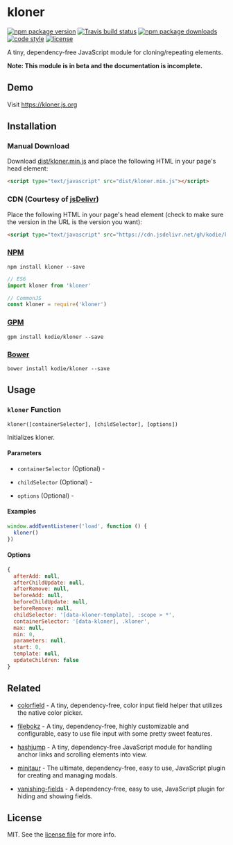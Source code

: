# kloner

[![npm package version](https://img.shields.io/npm/v/kloner.svg?style=flat-square)](https://www.npmjs.com/package/kloner)
[![Travis build status](https://img.shields.io/travis/com/kodie/kloner.svg?style=flat-square)](https://travis-ci.com/kodie/kloner)
[![npm package downloads](https://img.shields.io/npm/dt/kloner.svg?style=flat-square)](https://www.npmjs.com/package/kloner)
[![code style](https://img.shields.io/badge/code_style-standard-yellow.svg?style=flat-square)](https://github.com/standard/standard)
[![license](https://img.shields.io/github/license/kodie/kloner.svg?style=flat-square)](license.md)

A tiny, dependency-free JavaScript module for cloning/repeating elements.

**Note: This module is in beta and the documentation is incomplete.**


## Demo

Visit https://kloner.js.org


## Installation


### Manual Download

Download [dist/kloner.min.js](dist/kloner.min.js) and place the following HTML in your page's head element:

```html
<script type="text/javascript" src="dist/kloner.min.js"></script>
```


### CDN (Courtesy of [jsDelivr](https://jsdelivr.com))

Place the following HTML in your page's head element (check to make sure the version in the URL is the version you want):

```html
<script type="text/javascript" src="https://cdn.jsdelivr.net/gh/kodie/kloner@0.0.2/dist/kloner.min.js"></script>
```


### [NPM](https://npmjs.com)

```
npm install kloner --save
```

```js
// ES6
import kloner from 'kloner'

// CommonJS
const kloner = require('kloner')
```


### [GPM](https://github.com/itsahappymedium/gpm)

```
gpm install kodie/kloner --save
```


### [Bower](https://bower.io)

```
bower install kodie/kloner --save
```


## Usage

### `kloner` Function

`kloner([containerSelector], [childSelector], [options])`

Initializes kloner.


#### Parameters

 - `containerSelector` (Optional) - 
 
 - `childSelector` (Optional) - 

 - `options` (Optional) - 


#### Examples

```js
window.addEventListener('load', function () {
  kloner()
})
```


#### Options

```js
{
  afterAdd: null,
  afterChildUpdate: null,
  afterRemove: null,
  beforeAdd: null,
  beforeChildUpdate: null,
  beforeRemove: null,
  childSelector: '[data-kloner-template], :scope > *',
  containerSelector: '[data-kloner], .kloner',
  max: null,
  min: 0,
  parameters: null,
  start: 0,
  template: null,
  updateChildren: false
}
```


## Related

 - [colorfield](https://github.com/kodie/colorfield) - A tiny, dependency-free, color input field helper that utilizes the native color picker.

 - [filebokz](https://github.com/kodie/filebokz) - A tiny, dependency-free, highly customizable and configurable, easy to use file input with some pretty sweet features.

 - [hashjump](https://github.com/kodie/hashjump) - A tiny, dependency-free JavaScript module for handling anchor links and scrolling elements into view.

 - [minitaur](https://github.com/kodie/minitaur) - The ultimate, dependency-free, easy to use, JavaScript plugin for creating and managing modals.

 - [vanishing-fields](https://github.com/kodie/vanishing-fields) - A dependency-free, easy to use, JavaScript plugin for hiding and showing fields.


## License

MIT. See the [license file](license.md) for more info.